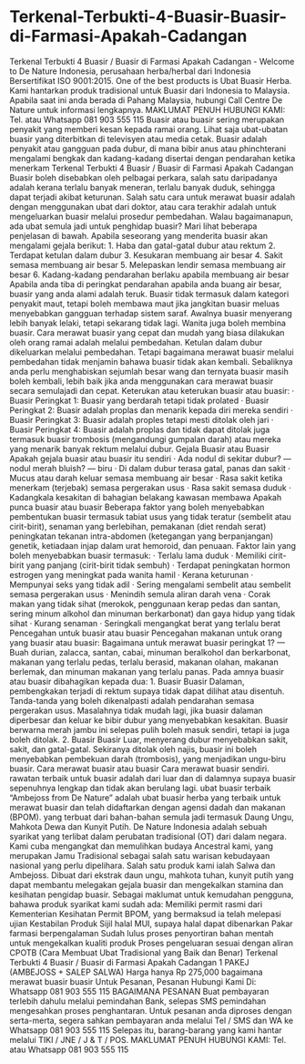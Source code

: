 # Terkenal-Terbukti-4-Buasir-Buasir-di-Farmasi-Apakah-Cadangan
Terkenal Terbukti 4 Buasir / Buasir di Farmasi Apakah Cadangan - Welcome to De Nature Indonesia, perusahaan herba/herbal dari Indonesia Bersertifikat ISO 9001:2015. One of the best products is Ubat Buasir Herba. Kami hantarkan produk tradisional untuk Buasir dari Indonesia to Malaysia. Apabila saat ini anda berada di Pahang Malaysia, hubungi Call Centre De Nature untuk informasi lengkapnya.  MAKLUMAT PENUH HUBUNGI KAMI: Tel. atau Whatsapp 081 903 555 115   Buasir atau buasir sering merupakan penyakit yang memberi kesan kepada ramai orang. Lihat saja ubat-ubatan buasir yang diterbitkan di televisyen atau media cetak. Buasir adalah penyakit atau gangguan pada dubur, di mana bibir anus atau phinchterani mengalami bengkak dan kadang-kadang disertai dengan pendarahan ketika menerkam  Terkenal Terbukti 4 Buasir / Buasir di Farmasi Apakah Cadangan Buasir boleh disebabkan oleh pelbagai perkara, salah satu daripadanya adalah kerana terlalu banyak meneran, terlalu banyak duduk, sehingga dapat terjadi akibat keturunan. Salah satu cara untuk merawat buasir adalah dengan menggunakan ubat dari doktor, atau cara terakhir adalah untuk mengeluarkan buasir melalui prosedur pembedahan. Walau bagaimanapun, ada ubat semula jadi untuk penghidap buasir? Mari lihat beberapa penjelasan di bawah.  Apabila seseorang yang menderita buasir akan mengalami gejala berikut:  1. Haba dan gatal-gatal dubur atau rektum 2. Terdapat ketulan dalam dubur 3. Kesukaran membuang air besar 4. Sakit semasa membuang air besar 5. Melepaskan lendir semasa membuang air besar 6. Kadang-kadang pendarahan berlaku apabila membuang air besar  Apabila anda tiba di peringkat pendarahan apabila anda buang air besar, buasir yang anda alami adalah teruk. Buasir tidak termasuk dalam kategori penyakit maut, tetapi boleh membawa maut jika jangkitan buasir meluas menyebabkan gangguan terhadap sistem saraf.  Awalnya buasir menyerang lebih banyak lelaki, tetapi sekarang tidak lagi. Wanita juga boleh membina buasir. Cara merawat buasir yang cepat dan mudah yang biasa dilakukan oleh orang ramai adalah melalui pembedahan. Ketulan dalam dubur dikeluarkan melalui pembedahan. Tetapi bagaimana merawat buasir melalui pembedahan tidak menjamin bahawa buasir tidak akan kembali. Sebaliknya anda perlu menghabiskan sejumlah besar wang dan ternyata buasir masih boleh kembali, lebih baik jika anda menggunakan cara merawat buasir secara semulajadi dan cepat. Keterukan atau keterukan buasir atau buasir: · Buasir Peringkat 1: Buasir yang berdarah tetapi tidak prolated · Buasir Peringkat 2: Buasir adalah proplas dan menarik kepada diri mereka sendiri · Buasir Peringkat 3: Buasir adalah proples tetapi mesti ditolak oleh jari · Buasir Peringkat 4: Buasir adalah proplas dan tidak dapat ditolak  juga termasuk buasir trombosis (mengandungi gumpalan darah) atau mereka yang menarik banyak rektum melalui dubur. Gejala Buasir atau Buasir  Apakah gejala buasir atau buasir itu sendiri · Ada nodul di sekitar dubur? — nodul merah bluish? — biru · Di dalam dubur terasa gatal, panas dan sakit · Mucus atau darah keluar semasa membuang air besar · Rasa sakit ketika menerkam (terjebak) semasa pergerakan usus · Rasa sakit semasa duduk · Kadangkala kesakitan di bahagian belakang kawasan membawa Apakah punca buasir atau buasir Beberapa faktor yang boleh menyebabkan pembentukan buasir termasuk tabiat usus yang tidak teratur (sembelit atau cirit-birit), senaman yang berlebihan, pemakanan (diet rendah serat) peningkatan tekanan intra-abdomen (ketegangan yang berpanjangan) genetik, ketiadaan injap dalam urat hemoroid, dan penuaan.  Faktor lain yang boleh menyebabkan buasir termasuk: · Terlalu lama duduk · Memiliki cirit-birit yang panjang (cirit-birit tidak sembuh) · Terdapat peningkatan hormon estrogen yang meningkat pada wanita hamil · Kerana keturunan · Mempunyai seks yang tidak adil · Sering mengalami sembelit atau sembelit semasa pergerakan usus · Menindih semula aliran darah vena · Corak makan yang tidak sihat (merokok, penggunaan kerap pedas dan santan, sering minum alkohol dan minuman berkarbonat) dan gaya hidup yang tidak sihat · Kurang senaman · Seringkali mengangkat berat yang terlalu berat Pencegahan untuk buasir atau buasir  Pencegahan makanan untuk orang yang buasir atau buasir:  Bagaimana untuk merawat buasir peringkat 1? — Buah durian, zalacca, santan, cabai, minuman beralkohol dan berkarbonat, makanan yang terlalu pedas, terlalu berasid, makanan olahan, makanan berlemak, dan minuman makanan yang terlalu panas. Pada amnya buasir atau buasir dibahagikan kepada dua:  1. Buasir Buasir Dalaman, pembengkakan terjadi di rektum supaya tidak dapat dilihat atau disentuh. Tanda-tanda yang boleh dikenalpasti adalah pendarahan semasa pergerakan usus. Masalahnya tidak mudah lagi, jika buasir dalaman diperbesar dan keluar ke bibir dubur yang menyebabkan kesakitan. Buasir berwarna merah jambu ini selepas pulih boleh masuk sendiri, tetapi ia juga boleh ditolak.  2. Buasir Buasir Luar, menyerang dubur menyebabkan sakit, sakit, dan gatal-gatal. Sekiranya ditolak oleh najis, buasir ini boleh menyebabkan pembekuan darah (trombosis), yang menjadikan ungu-biru buasir.  Cara merawat buasir atau buasir Cara merawat buasir sendiri. rawatan terbaik untuk buasir adalah dari luar dan di dalamnya supaya buasir sepenuhnya lengkap dan tidak akan berulang lagi. ubat buasir terbaik “Ambejoss from De Nature” adalah ubat buasir herba yang terbaik untuk merawat buasir dan telah didaftarkan dengan agensi dadah dan makanan (BPOM). yang terbuat dari bahan-bahan semula jadi termasuk Daung Ungu, Mahkota Dewa dan Kunyit Putih.  De Nature Indonesia adalah sebuah syarikat yang terlibat dalam perubatan tradisional (OT) dari dalam negara. Kami cuba mengangkat dan memulihkan budaya Ancestral kami, yang merupakan Jamu Tradisional sebagai salah satu warisan kebudayaan nasional yang perlu dipelihara.  Salah satu produk kami ialah Salwa dan Ambejoss. Dibuat dari ekstrak daun ungu, mahkota tuhan, kunyit putih yang dapat membantu melegakan gejala buasir dan mengekalkan stamina dan kesihatan pengidap buasir. Sebagai maklumat untuk kemudahan pengguna, bahawa produk syarikat kami sudah ada: Memiliki permit rasmi dari Kementerian Kesihatan Permit BPOM, yang bermaksud ia telah melepasi ujian Kestabilan Produk Sijil halal MUI, supaya halal dapat dibenarkan Pakar farmasi berpengalaman Sudah lulus proses penyortiran bahan mentah untuk mengekalkan kualiti produk Proses pengeluaran sesuai dengan aliran CPOTB (Cara Membuat Ubat Tradisional yang Baik dan Benar)  Terkenal Terbukti 4 Buasir / Buasir di Farmasi Apakah Cadangan   1 PAKEJ (AMBEJOSS + SALEP SALWA) Harga hanya Rp 275,000  bagaimana merawat buasir buasir Untuk Pesanan, Pesanan Hubungi Kami Di: Whatsapp 081 903 555 115   BAGAIMANA PESANAN Buat pembayaran terlebih dahulu melalui pemindahan Bank, selepas SMS pemindahan mengesahkan proses penghantaran. Untuk pesanan anda diproses dengan serta-merta, segera sahkan pembayaran anda melalui Tel / SMS dan WA ke Whatsapp 081 903 555 115 Selepas itu, barang-barang yang kami hantar melalui TIKI / JNE / J &amp; T / POS.  MAKLUMAT PENUH HUBUNGI KAMI: Tel. atau Whatsapp 081 903 555 115 
